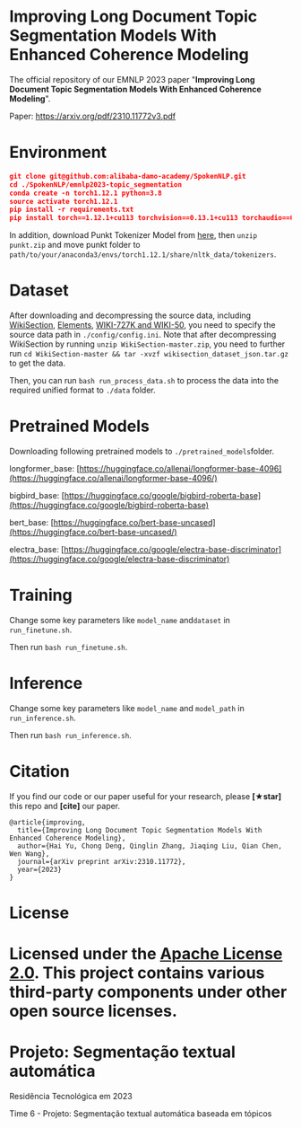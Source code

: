 # Improving Long Document Topic Segmentation Models With Enhanced Coherence Modeling

The official repository of our EMNLP 2023 paper "**Improving Long Document Topic Segmentation Models With Enhanced Coherence Modeling**".

Paper: https://arxiv.org/pdf/2310.11772v3.pdf

# Environment

```json
git clone git@github.com:alibaba-damo-academy/SpokenNLP.git
cd ./SpokenNLP/emnlp2023-topic_segmentation
conda create -n torch1.12.1 python=3.8
source activate torch1.12.1
pip install -r requirements.txt
pip install torch==1.12.1+cu113 torchvision==0.13.1+cu113 torchaudio==0.12.1 --extra-index-url https://download.pytorch.org/whl/cu113
```
In addition, download Punkt Tokenizer Model from [here](https://raw.githubusercontent.com/nltk/nltk_data/gh-pages/packages/tokenizers/punkt.zip),
then `unzip punkt.zip` and move punkt folder to `path/to/your/anaconda3/envs/torch1.12.1/share/nltk_data/tokenizers`.
# Dataset

After downloading and decompressing the source data, including [WikiSection](https://github.com/sebastianarnold/WikiSection), [Elements](http://groups.csail.mit.edu/rbg/code/mallows/), [WIKI-727K and WIKI-50](https://github.com/koomri/text-segmentation),
you need to specify the source data path in `./config/config.ini`. 
Note that after decompressing WikiSection by running `unzip WikiSection-master.zip`, 
you need to further run `cd WikiSection-master && tar -xvzf wikisection_dataset_json.tar.gz` to get the data.

Then, you can run `bash run_process_data.sh` to process the data into the required unified format to `./data` folder.

# Pretrained Models

Downloading following pretrained models to `./pretrained_models`folder.

longformer_base: [https://huggingface.co/allenai/longformer-base-4096](https://huggingface.co/allenai/longformer-base-4096/)

bigbird_base: [https://huggingface.co/google/bigbird-roberta-base](https://huggingface.co/google/bigbird-roberta-base)

bert_base: [https://huggingface.co/bert-base-uncased](https://huggingface.co/bert-base-uncased/)

electra_base: [https://huggingface.co/google/electra-base-discriminator](https://huggingface.co/google/electra-base-discriminator)


# Training
Change some key parameters like `model_name` and`dataset` in `run_finetune.sh`.

Then run `bash run_finetune.sh`.

# Inference
Change some key parameters like `model_name` and `model_path` in `run_inference.sh`.

Then run `bash run_inference.sh`.


# Citation

If you find our code or our paper useful for your research, please **[★star]** this repo and **[cite]** our paper.

```
@article{improving,
  title={Improving Long Document Topic Segmentation Models With Enhanced Coherence Modeling},
  author={Hai Yu, Chong Deng, Qinglin Zhang, Jiaqing Liu, Qian Chen, Wen Wang},
  journal={arXiv preprint arXiv:2310.11772},
  year={2023}
}
```

# License

Licensed under the [Apache License 2.0](https://github.com/alibaba-damo-academy/SpokenNLP/blob/main/LICENSE). This project contains various third-party components under other open source licenses.
=======
# Projeto: Segmentação textual automática

Residência Tecnológica em 2023

Time 6 - Projeto: Segmentação textual automática baseada em tópicos

